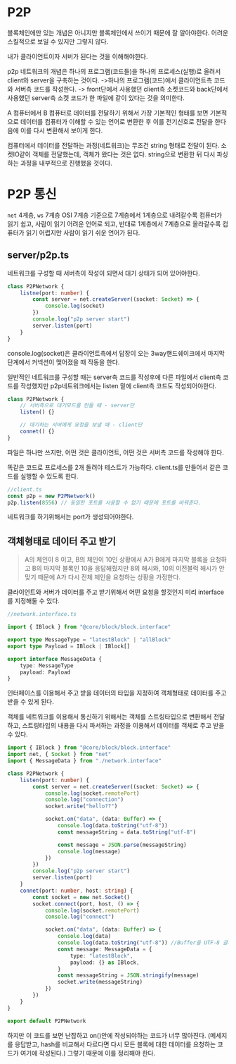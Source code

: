 # P2P

블록체인에만 있는 개념은 아니지만 블록체인에서 쓰이기 때문에 잘 알아야한다.
어려운 스킬적으로 보일 수 있지만 그렇지 않다.

내가 클라이언트이자 서버가 된다는 것을 이해해야한다.

p2p 네트워크의 개념은
하나의 프로그램(코드들)을 하나의 프로세스(실행)로 올려서 client와 server을 구축하는 것이다.
->하나의 프로그램(코드)에서 클라이언트측 코드와 서버측 코드를 작성한다.
-> front단에서 사용했던 client측 소켓코드와 back단에서 사용했던 server측 소켓 코드가 한 파일에 같이 있다는 것을 의미한다.

A 컴퓨터에서 B 컴퓨터로 데이터를 전달하기 위해서 가장 기본적인 형태를 보면
기본적으로 데이터를 컴퓨터가 이해할 수 있는 언어로 변환한 후 이를 전기신호로 전달을 한다음에 이를 다시 변환해서 보이게 한다.

컴퓨터에서 데이터를 전달하는 과정(네트워크)는 무조건 string 형태로 전달이 된다.
소켓IO같이 객체를 전달했는데, 객체가 왔다는 것은 없다. string으로 변환한 뒤 다시 파싱하는 과정을 내부적으로 진행했을 것이다.

# P2P 통신

`net` 4계층, `ws` 7계층
OSI 7계층 기준으로 7계층에서 1계층으로 내려갈수록 컴퓨터가 읽기 쉽고, 사람이 읽기 어려운 언어로 되고, 반대로 1계층에서 7계층으로 올라갈수록 컴퓨터가 읽기 어렵지만 사람이 읽기 쉬운 언어가 된다.

## server/p2p.ts

네트워크를 구성할 때 서버측이 작성이 되면서 대기 상태가 되어 있어야한다.

```ts
class P2PNetwork {
    listne(port: number) {
        const server = net.createServer((socket: Socket) => {
            console.log(socket)
        })
        console.log("p2p server start")
        server.listen(port)
    }
}
```

console.log(socket)은 클라이언트측에서 답장이 오는 3way핸드쉐이크에서 마지막단계에서 커넥션이 맺어졌을 때 작동을 한다.

일반적인 네트워크를 구성할 때는 server측 코드를 작성후에 다른 파일에서 client측 코드를 작성했지만
p2p네트워크에서는 listen 밑에 client측 코드도 작성되어야한다.

```ts
class P2PNetwork {
    // 서버측으로 대기모드를 만들 때 - server단
    listen() {}

    // 대기하는 서버에게 요청을 보낼 때 - client단
    connet() {}
}
```

파일은 하나만 쓰지만, 어떤 것은 클라이언트, 어떤 것은 서버측 코드를 작성해야 한다.

똑같은 코드로 프로세스를 2개 돌려야 테스트가 가능하다.
client.ts를 만들어서 같은 코드를 실행할 수 있도록 한다.

```ts
//client.ts
const p2p = new P2PNetwork()
p2p.listen(8556) // 동일한 포트를 사용할 수 없기 때문에 포트를 바꿔준다.
```

네트워크를 하기위해서는 port가 생성되어야한다.

## 객체형태로 데이터 주고 받기

> A의 체인이 8 이고, B의 체인이 10인 상황에서 A가 B에게 마지막 블록을 요청하고 B의 마지막 블록인 10을 응답해줬지만 8의 해시와, 10의 이전블럭 해시가 안맞기 때문에 A가 다시 전체 체인을 요청하는 상황을 가정한다.

클라이언트와 서버가 데이터를 주고 받기위해서 어떤 요청을 할것인지 미리 interface를 지정해둘 수 있다.

```ts
//network.interface.ts

import { IBlock } from "@core/block/block.interface"

export type MessageType = "latestBlock" | "allBlock"
export type Payload = IBlock | IBlock[]

export interface MessageData {
    type: MessageType
    payload: Payload
}
```

인터페이스를 이용해서 주고 받을 데이터의 타입을 지정하여 객체형태로 데이터를 주고 받을 수 있게 된다.

객체를 네트워크를 이용해서 통신하기 위해서는 객체를 스트링타입으로 변환해서 전달하고, 스트링타입의 내용을 다시 파서하는 과정을 이용해서 데이터를 객체로 주고 받을 수 있다.

```ts
import { IBlock } from "@core/block/block.interface"
import net, { Socket } from "net"
import { MessageData } from "./network.interface"

class P2PNetwork {
    listen(port: number) {
        const server = net.createServer((socket: Socket) => {
            console.log(socket.remotePort)
            console.log("connection")
            socket.write("hello??")

            socket.on("data", (data: Buffer) => {
                console.log(data.toString("utf-8"))
                const messageString = data.toString("utf-8")

                const message = JSON.parse(messageString)
                console.log(message)
            })
        })
        console.log("p2p server start")
        server.listen(port)
    }
    connet(port: number, host: string) {
        const socket = new net.Socket()
        socket.connect(port, host, () => {
            console.log(socket.remotePort)
            console.log("connect")

            socket.on("data", (data: Buffer) => {
                console.log(data)
                console.log(data.toString("utf-8")) //Buffer을 UTF-8 글자셋으로 변환해준다.
                const message: MessageData = {
                    type: "latestBlock",
                    payload: {} as IBlock,
                }
                const messageString = JSON.stringify(message)
                socket.write(messageString)
            })
        })
    }
}

export default P2PNetwork
```

하지만 이 코드를 보면 난잡하고 on()안에 작성되야하는 코드가 너무 많아진다.
(메세지를 응답받고, hash를 비교해서 다르다면 다시 모든 블록에 대한 데이터를 요청하는 코드가 여기에 작성된다.) 그렇기 때문에 이를 정리해야 한다.
